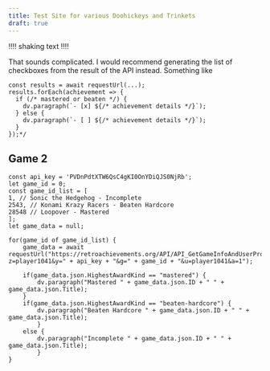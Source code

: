 ```yaml
---
title: Test Site for various Doohickeys and Trinkets
draft: true
---
```


‼‼
shaking text
‼‼

That sounds complicated. I would recommend generating the list of checkboxes from the result of the API instead. Something like
~~~/*dataviewjs
const results = await requestUrl(...);
results.forEach(achievement => {
  if (/* mastered or beaten */) {
    dv.paragraph(`- [x] ${/* achievement details */}`);
  } else {
    dv.paragraph(`- [ ] ${/* achievement details */}`);
  }
});*/
~~~

## Game 2

~~~dataviewjs
const api_key = 'PVDnPdtXTW6QsC4gKI0OnYDiQJS0NjRb';
let game_id = 0;
const game_id_list = [
1, // Sonic the Hedgehog - Incomplete
2543, // Konami Krazy Racers - Beaten Hardcore
28548 // Loopover - Mastered
];
let game_data = null;

for(game_id of game_id_list) {
	game_data = await requestUrl("https://retroachievements.org/API/API_GetGameInfoAndUserProgress.php?z=player1041&y=" + api_key + "&g=" + game_id + "&u=player1041&a=1");

	if(game_data.json.HighestAwardKind == "mastered") {
		dv.paragraph("Mastered " + game_data.json.ID + " " + game_data.json.Title);
	} 
	if(game_data.json.HighestAwardKind == "beaten-hardcore") {
		dv.paragraph("Beaten Hardcore " + game_data.json.ID + " " + game_data.json.Title);
		}
	else {
		dv.paragraph("Incomplete " + game_data.json.ID + " " + game_data.json.Title);
		}
}
~~~

